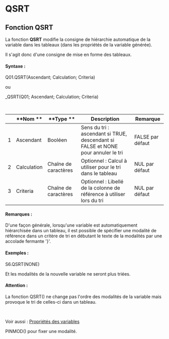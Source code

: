 # QSRT

## Fonction QSRT

La fonction **QSRT** modifie la consigne de hiérarchie automatique de la variable dans les tableaux (dans les propriétés de la variable générée).

Il s'agit donc d'une consigne de mise en forme des tableaux.

#### Syntaxe :&nbsp;

Q01.QSRT(Ascendant; Calculation; Criteria)

ou

\_QSRT(Q01; Ascendant; Calculation; Criteria)

&nbsp;

| &nbsp; | **Nom ** | **Type ** | **Description** | **Remarque** |
| --- | --- | --- | --- | --- |
| &#49; | Ascendant | Booléen | Sens du tri : ascendant si TRUE, descendant si FALSE et NONE pour annuler le tri | FALSE par défaut |
| &#50; | Calculation | Chaîne de caractères | Optionnel : Calcul à utiliser pour le tri dans le tableau | NUL par défaut |
| &#51; | Criteria | Chaîne de caractères | Optionnel : Libellé de la colonne de référence à utiliser lors du tri | NUL par défaut |


#### Remarques :

D'une façon générale, lorsqu'une variable est automatiquement hiérarchisée dans un tableau, il est possible de spécifier une modalité de référence dans un critère de tri en débutant le texte de la modalités par une accolade fermante '}'.

#### Exemples :

S6.QSRT(NONE)&nbsp;

Et les modalités de la nouvelle variable ne seront plus triées.

#### Attention :

La fonction QSRT() ne change pas l'ordre des modalités de la variable mais provoque le tri de celles-ci dans un tableau.

&nbsp;

Voir aussi : [Propriétés des variables](<Modifierlesproprietesdesvariable.md>)

PINMOD() pour fixer une modalité.
